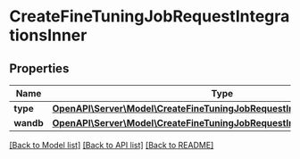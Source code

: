 # CreateFineTuningJobRequestIntegrationsInner

## Properties
Name | Type | Description | Notes
------------ | ------------- | ------------- | -------------
**type** | [**OpenAPI\Server\Model\CreateFineTuningJobRequestIntegrationsInnerType**](CreateFineTuningJobRequestIntegrationsInnerType.md) |  | 
**wandb** | [**OpenAPI\Server\Model\CreateFineTuningJobRequestIntegrationsInnerWandb**](CreateFineTuningJobRequestIntegrationsInnerWandb.md) |  | 

[[Back to Model list]](../README.md#documentation-for-models) [[Back to API list]](../README.md#documentation-for-api-endpoints) [[Back to README]](../README.md)


